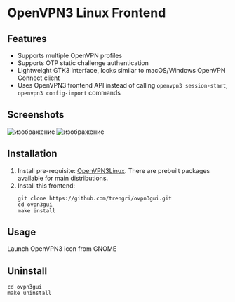 # OpenVPN3 Linux Frontend

## Features
* Supports multiple OpenVPN profiles
* Supports OTP static challenge authentication
* Lightweight GTK3 interface, looks similar to macOS/Windows OpenVPN Connect client
* Uses OpenVPN3 frontend API instead of calling `openvpn3 session-start`, `openvpn3 config-import` commands

## Screenshots
![изображение](https://github.com/trengri/ovpn3gui/assets/53753844/c9dc85e2-c57e-45fc-bb53-b7a23b77cd82)
![изображение](https://github.com/trengri/ovpn3gui/assets/53753844/116bcfa7-fa21-4e48-b22a-0071ce771719)

## Installation
1. Install pre-requisite: [OpenVPN3Linux](https://community.openvpn.net/openvpn/wiki/OpenVPN3Linux). There are prebuilt packages available for main distributions.
2. Install this frontend:
   ```
   git clone https://github.com/trengri/ovpn3gui.git
   cd ovpn3gui
   make install
   ```
## Usage
Launch OpenVPN3 icon from GNOME

## Uninstall
   ```
   cd ovpn3gui
   make uninstall
   ```
